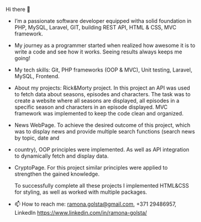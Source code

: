 Hi there 👋

- I’m a passionate software developer equipped witha solid foundation in PHP, MySQL, Laravel, GIT, building REST API, HTML & CSS, MVC framework.
  
- My journey as a programmer started when realized how awesome it is to write a code and see how it works. Seeing results always keeps me going!
- My tech skills: Git, PHP frameworks (OOP & MVC), Unit testing, Laravel, MySQL, Frontend.

- About my projects:
  Rick&Morty project. In this project an API was used to fetch data about seasons, episodes and characters. The task was to create a website where all seasons are
  displayed, all episodes in a specific season and characters in an episode displayed. MVC framework was implemented to keep the code clean and organized.
- News WebPage. To achieve the desired outcome of this project, which was to display news and provide multiple search functions (search news by topic, date and
- country), OOP principles were implemented. As well as API integration to dynamically fetch and display data.

- CryptoPage. For this project similar principles were applied to strengthen the gained knowledge.

  To successfully complete all these projects I implemented HTML&CSS for styling, as well as worked with multiple packages.
  
- 📫 How to reach me: ramona.golsta@gmail.com, +371 29486957, LinkedIn https://www.linkedin.com/in/ramona-golsta/

